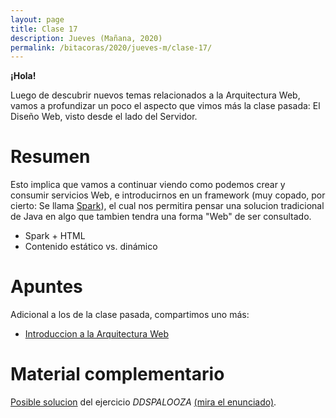 ```yaml
---
layout: page
title: Clase 17
description: Jueves (Mañana, 2020)
permalink: /bitacoras/2020/jueves-m/clase-17/
---
```


**¡Hola!**

Luego de descubrir nuevos temas relacionados a la Arquitectura Web, vamos a profundizar un poco el aspecto que vimos más la clase pasada: El Diseño Web, visto desde el lado del Servidor.

# Resumen

Esto implica que vamos a continuar viendo como podemos crear y consumir servicios Web, e introducirnos en un framework (muy copado, por cierto: Se llama [Spark](http://sparkjava.com/documentation#getting-started)), el cual nos permitira pensar una solucion tradicional de Java en algo que tambien tendra una forma "Web" de ser consultado.

- Spark + HTML
- Contenido estático vs. dinámico

# Apuntes

Adicional a los de la clase pasada, compartimos uno más:

- [Introduccion a la Arquitectura Web](https://docs.google.com/document/d/1LBqAhXPzn-aeN5BIRZBmIrU5RKiYvySyWH-2Jkn-kJw/edit#)

# Material complementario

[Posible solucion](https://documenter.getpostman.com/view/3103878/RWgjYLwq) del ejercicio _DDSPALOOZA_ [(mira el enunciado)](https://docs.google.com/document/d/1lNQERQZuWsve0k7VUVVPtliX9aR6JE0NC8tamYON_9A/edit).